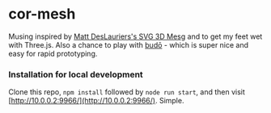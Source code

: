 # cor-mesh

Musing inspired by [Matt DesLauriers's SVG 3D Mesg](http://mattdesl.github.io/svg-mesh-3d/) and to get my feet wet with Three.js.  Also a chance to play with [budō](https://github.com/mattdesl/budo) - which is super nice and easy for rapid prototyping.

### Installation for local development

Clone this repo, `npm install` followed by `node run start`, and then visit [http://10.0.0.2:9966/](http://10.0.0.2:9966/).  Simple.